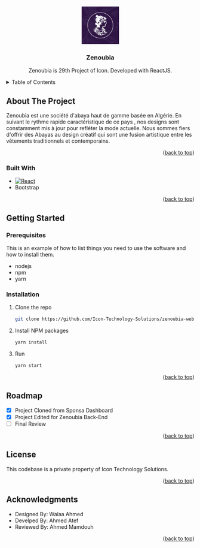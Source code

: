 <!-- PROJECT LOGO -->
<br />
<div align="center">
    <img src="logo.jpg" alt="Logo" width="100" height="100">

  <h3 align="center">Zenoubia</h3>

  <p align="center">
      Zenoubia is 29th Project of Icon. Developed with ReactJS.
  </p>
</div>



<!-- TABLE OF CONTENTS -->
<details>
  <summary>Table of Contents</summary>
  <ol>
    <li>
      <a href="#about-the-project">About The Project</a>
      <ul>
        <li><a href="#built-with">Built With</a></li>
      </ul>
    </li>
    <li>
      <a href="#getting-started">Getting Started</a>
      <ul>
        <li><a href="#installation">Installation</a></li>
      </ul>
    </li>
    <li><a href="#roadmap">Roadmap</a></li>
    <li><a href="#contributers">Contributers</a></li>
    <li><a href="#license">License</a></li>
  </ol>
</details>



<!-- ABOUT THE PROJECT -->
## About The Project

Zenoubia est une société d'abaya haut de gamme basée en Algérie. En suivant le rythme rapide caractéristique de ce pays , nos designs sont constamment mis à jour pour refléter la mode actuelle. Nous sommes fiers d'offrir des Abayas au design créatif qui sont une fusion artistique entre les vêtements traditionnels et contemporains.

<p align="right">(<a href="#readme-top">back to top</a>)</p>



### Built With

* [![React][React.js]][React-url]
* Bootstrap

<p align="right">(<a href="#readme-top">back to top</a>)</p>



<!-- GETTING STARTED -->
## Getting Started

### Prerequisites

This is an example of how to list things you need to use the software and how to install them.
* nodejs
* npm
* yarn

### Installation

1. Clone the repo
   ```sh
   git clone https://github.com/Icon-Technology-Solutions/zenoubia-web.git
   ```
2. Install NPM packages
   ```sh
   yarn install
   ```
3. Run
   ```sh
   yarn start
   ```

<p align="right">(<a href="#readme-top">back to top</a>)</p>


<!-- ROADMAP -->
## Roadmap

- [x] Project Cloned from Sponsa Dashboard
- [x] Project Edited for Zenoubia Back-End
- [ ] Final Review

<p align="right">(<a href="#readme-top">back to top</a>)</p>


<!-- LICENSE -->
## License

This codebase is a private property of Icon Technology Solutions.

<p align="right">(<a href="#readme-top">back to top</a>)</p>


<!-- ACKNOWLEDGMENTS -->
## Acknowledgments

* Designed By: Walaa Ahmed
* Develped By: Ahmed Atef
* Reviewed By: Ahmed Mamdouh

<p align="right">(<a href="#readme-top">back to top</a>)</p>


<!-- MARKDOWN LINKS & IMAGES -->
[React.js]: https://img.shields.io/badge/React-20232A?style=for-the-badge&logo=react&logoColor=61DAFB
[React-url]: https://reactjs.org/
